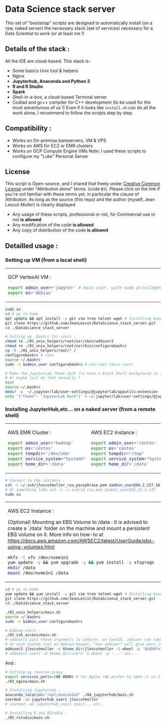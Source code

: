 # Data Science stack server
This set of "bootstrap" scripts are designed to automatically install (on a raw, naked server) the necessary stack (set of services) necessary for a Data Scientist to work (or at least me !)

## Details of the stack :
All the IDE are cloud-based. This stack is :
- Some basics Unix tool & helpers
- Nginx
- **Jupyterhub, Anaconda and Python 3**
- **R and R Studio**
- **Spark**
- Shell-in-a-box, a cloud-based Terminal server
- Codiad and gc++ compiler for C++ development (to be used for the most adventurous of us !)
Even if it looks like `install.sh` can do all the work alone, I recommend to follow the scripts step by step.

## Compatibility :
- Works on On-premise bareservers, VM & VPS
- Works on AWS for EC2 or EMR clusters
- Works on GCP Compute Engine VMs
Note: I used these scripts to configure my "Luke" Personal Server


## License
This script is Open-source, and I shared that freely under [Creative Common License](https://en.wikipedia.org/wiki/Creative_Commons_license) under "Attribution alone" terms. (code `BY`). Please click on the link if you're not familiar with these terms yet, in particular the clause of *Attribution*.
As long as the source (this repo) and the author (myself, Jean Lescut-Muller) is clearly displayed 
   - Any usage of these scripts, professional or not, for Commercial use or not **is allowed**
   - Any modification of the code **is allowed**
   - Any copy of distribution of the code **is allowed**


## Detailled usage :

### Setting up VM (from a local shell)

<table><tr><td>
  
GCP VertexAI VM :
```bash
export admin_user='jupyter' # main user, with sudo privileges
export os='debian'
```

</td></tr></table>

```bash
sudo su
cd # go to home
apt update && apt install -y git vim tree telnet wget # Installing base tools (Although only git is necessary at this stage)
git clone https://github.com/JeanLescut/DataScience_stack_server.git
cd ./DataScience_stack_server

# Setting up .bashrc for users :
chmod +x ./01_unix_helpers/root/usr/sbin/adduser2
chmod +x ./01_unix_helpers/root/usr/bin/configurebashrc
cp -R ./01_unix_helpers/root/* /
configurebashrc # root
source ~/.bashrc
sudo -u $admin_user configurebashrc # non-root (main user)

# Make the JupyterLab Theme dark (to have a black Shell background in the Terminals)
# Or maybe just do that manually ?
exit
source ~/.bashrc
mkdir -p  ~/.jupyter/lab/user-settings/@jupyterlab/apputils-extension
echo '{"theme": "JupyterLab Dark"}' > ~/.jupyter/lab/user-settings/@jupyterlab/apputils-extension/themes.jupyterlab-settings
```


### Installing JupyterHub,etc... on a naked server (from a remote shell)

<table><tr><td>
  
AWS EMR Cluster :
```bash
export admin_user='hadoop'
export os='centos'
export tempdir='/dev/shm'
export service_system="SystemV"
export home_dir='/data'
```

</td><td>

AWS EC2 Instance :
```bash
export admin_user='centos'
export os='centos'
export tempdir="/tmp"
export service_system="SystemD"
export home_dir='/data'
```
  
</td></tr></table>

```bash
# Connect to the instance :
ssh -i ~/.ssh/jlescutmuller_rsa_passphrase.pem $admin_user@10.2.227.16 # Enter personal password
# Or something like ssh -i ~/.ssh/id_rsa.pem $admin_user@10.23.3.137
sudo su
```

<table>
<tr><td>
  
AWS EC2 Instance :

(Optional) Mounting an EBS Volume to /data :
It is advised to create a ´/data´ folder on the machine and mount a persistent EBS volume on it.
More info on how-to at https://docs.aws.amazon.com/AWSEC2/latest/UserGuide/ebs-using-volumes.html
```bash
mkfs -t xfs /dev/nvme1n1
yum update -y && yum upgrade -y && yum install -y xfsprogs
mkdir /data
mount /dev/nvme1n1 /data
```
  
</td></tr></table>



```bash
cd # go to home
yum update && yum install -y git vim tree telnet wget # Installing base tools (Although only git is necessary at this stage)
git clone https://github.com/JeanLescut/DataScience_stack_server.git
cd ./DataScience_stack_server

./01_unix_helpers/main.sh
source ~/.bashrc
sudo -u $admin_user configurebashrc

# Adding users :
./02_ssh_access/main.sh
# adduser2 pass these arguments to adduser. on CentOS, adduser can take "-p" argument to take the encrypted password.
# On such system (not on Debian-based), "man adduser" will give more information : using "crypt" to retrieve this code from clear/plain password
adduser2 jlescutmuller -d $home_dir/jlescutmuller -G wheel -p '$6$DKFej1xka8DYxrhi$HnlSzi4 ...... QGkHFpVK34zam2K8fFWbFu2AYvtLokqEJQtBxnWS8Mn9l71O1'
# adduser2 user2 -d $home_dir/user2 -G wheel -p '...' etc...
```

And : 

```bash
# Setting up reverse proxy :
export services_ports=(80 8080) # for Nginx (We prefer to open it on 2 ports, for redundancy)
./03_nginx/main.sh

# Installing Jupyterhub :
anaconda_location="/opt/anaconda3" ./04_jupyterhub/main.sh
usermod -aG jupyterhub_users jlescutmuller
# usermod -aG jupyterhub_users user2... etc..

# Installing R and RStudio :
./05_rstudio/main.sh
```

